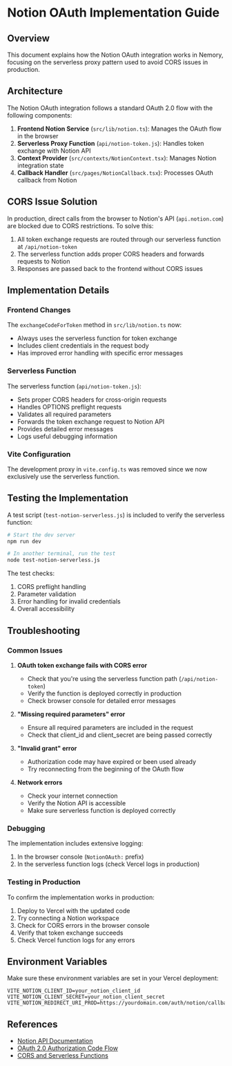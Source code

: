 # Notion OAuth Implementation Guide

## Overview

This document explains how the Notion OAuth integration works in Nemory, focusing on the serverless proxy pattern used to avoid CORS issues in production.

## Architecture

The Notion OAuth integration follows a standard OAuth 2.0 flow with the following components:

1. **Frontend Notion Service** (`src/lib/notion.ts`): Manages the OAuth flow in the browser
2. **Serverless Proxy Function** (`api/notion-token.js`): Handles token exchange with Notion API
3. **Context Provider** (`src/contexts/NotionContext.tsx`): Manages Notion integration state
4. **Callback Handler** (`src/pages/NotionCallback.tsx`): Processes OAuth callback from Notion

## CORS Issue Solution

In production, direct calls from the browser to Notion's API (`api.notion.com`) are blocked due to CORS restrictions. To solve this:

1. All token exchange requests are routed through our serverless function at `/api/notion-token`
2. The serverless function adds proper CORS headers and forwards requests to Notion
3. Responses are passed back to the frontend without CORS issues

## Implementation Details

### Frontend Changes

The `exchangeCodeForToken` method in `src/lib/notion.ts` now:
- Always uses the serverless function for token exchange
- Includes client credentials in the request body
- Has improved error handling with specific error messages

### Serverless Function

The serverless function (`api/notion-token.js`):
- Sets proper CORS headers for cross-origin requests
- Handles OPTIONS preflight requests
- Validates all required parameters
- Forwards the token exchange request to Notion API
- Provides detailed error messages
- Logs useful debugging information

### Vite Configuration

The development proxy in `vite.config.ts` was removed since we now exclusively use the serverless function.

## Testing the Implementation

A test script (`test-notion-serverless.js`) is included to verify the serverless function:

```bash
# Start the dev server
npm run dev

# In another terminal, run the test
node test-notion-serverless.js
```

The test checks:
1. CORS preflight handling
2. Parameter validation
3. Error handling for invalid credentials
4. Overall accessibility

## Troubleshooting

### Common Issues

1. **OAuth token exchange fails with CORS error**
   - Check that you're using the serverless function path (`/api/notion-token`)
   - Verify the function is deployed correctly in production
   - Check browser console for detailed error messages

2. **"Missing required parameters" error**
   - Ensure all required parameters are included in the request
   - Check that client_id and client_secret are being passed correctly

3. **"Invalid grant" error**
   - Authorization code may have expired or been used already
   - Try reconnecting from the beginning of the OAuth flow

4. **Network errors**
   - Check your internet connection
   - Verify the Notion API is accessible
   - Make sure serverless function is deployed correctly

### Debugging

The implementation includes extensive logging:

1. In the browser console (`NotionOAuth:` prefix)
2. In the serverless function logs (check Vercel logs in production)

### Testing in Production

To confirm the implementation works in production:

1. Deploy to Vercel with the updated code
2. Try connecting a Notion workspace
3. Check for CORS errors in the browser console
4. Verify that token exchange succeeds
5. Check Vercel function logs for any errors

## Environment Variables

Make sure these environment variables are set in your Vercel deployment:

```
VITE_NOTION_CLIENT_ID=your_notion_client_id
VITE_NOTION_CLIENT_SECRET=your_notion_client_secret
VITE_NOTION_REDIRECT_URI_PROD=https://yourdomain.com/auth/notion/callback
```

## References

- [Notion API Documentation](https://developers.notion.com/docs/authorization)
- [OAuth 2.0 Authorization Code Flow](https://auth0.com/docs/get-started/authentication-and-authorization-flow/authorization-code-flow)
- [CORS and Serverless Functions](https://vercel.com/docs/concepts/functions/serverless-functions/cors)
